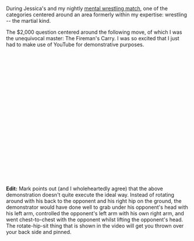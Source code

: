 During Jessica's and my nightly <a href="http://jeopardy.com">mental wrestling match</a>, one of the categories centered around an area formerly within my expertise: wrestling -- the martial kind.

The $2,000 question centered around the following move, of which I was the unequivocal master: The Fireman's Carry.  I was so excited that I just had to make use of YouTube for demonstrative purposes.


<object width="425" height="350"><param name="movie" value="http://www.youtube.com/v/w8mFPjZD8WU"></param><param name="wmode" value="transparent"></param><embed src="//www.youtube.com/v/w8mFPjZD8WU" type="application/x-shockwave-flash" wmode="transparent" width="425" height="350"></embed></object>

<b>Edit:</b> Mark points out (and I wholeheartedly agree) that the above demonstration doesn't quite execute the ideal way.  Instead of rotating around with his back to the opponent and his right hip on the ground, the demonstrator would have done well to grab under his opponent's head with his left arm, controlled the opponent's left arm with his own right arm, and went chest-to-chest with the opponent whilst lifting the opponent's head.  The rotate-hip-sit thing that is shown in the video will get you thrown over your back side and pinned.